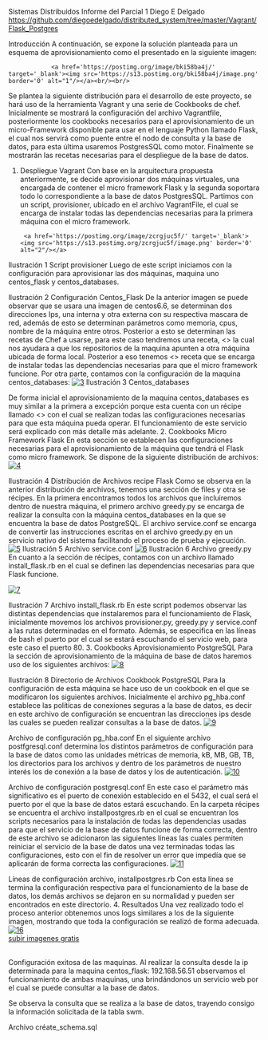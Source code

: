 Sistemas Distribuidos
Informe del Parcial 1
Diego E Delgado 
https://github.com/diegoedelgado/distributed_system/tree/master/Vagrant/Flask_Postgres 

Introducción
A continuación, se expone la solución planteada para un esquema de aprovisionamiento como el presentado en la siguiente imagen:

                <a href='https://postimg.org/image/bki58ba4j/' target='_blank'><img src='https://s13.postimg.org/bki58ba4j/image.png' border='0' alt="1"/></a><br/><br/>

 
Se plantea la siguiente distribución para el desarrollo de este proyecto, se hará uso de la herramienta Vagrant y una serie de Cookbooks de chef. Inicialmente se mostrará la configuración del archivo Vagrantfile, posteriormente los cookbooks necesarios para el aprovisionamiento de un micro-Framework disponible para usar en el lenguaje Python llamado Flask, el cual nos servirá como puente entre el nodo de consulta y la base de datos, para esta última usaremos PostgresSQL como motor. Finalmente se mostrarán las recetas necesarias para el despliegue de la base de datos.
1.	Despliegue Vagrant 
Con base en la arquitectura propuesta anteriormente, se decide aprovisionar dos máquinas virtuales, una encargada de contener el micro framework Flask y la segunda soportara todo lo correspondiente a la base de datos PostgresSQL.
Partimos con un script, provisioner, ubicado en el archivo VagrantFile, el cual se encarga de instalar todas las dependencias necesarias para la primera máquina con el micro framework.

         <a href='https://postimg.org/image/zcrgjuc5f/' target='_blank'><img src='https://s13.postimg.org/zcrgjuc5f/image.png' border='0' alt="2"/></a> 

Ilustración 1 Script provisioner
Luego de este script iniciamos con la configuración para aprovisionar las dos máquinas, maquina uno centos_flask y centos_databases.
 
Ilustración 2 Configuración Centos_Flask
De la anterior imagen se puede observar que se usara una imagen de centos6.6, se determinan dos direcciones Ips, una interna y otra externa con su respectiva mascara de red, además de esto se determinan parámetros como memoria, cpus, nombre de la máquina entre otros. Posterior a esto se determinan las recetas de Chef a usarse, para este caso tendremos una receta, <<mirror>> la cual nos ayudara a que los repositorios de la maquina apunten a otra máquina ubicada de forma local. Posterior a eso tenemos <<flask>> receta que se encarga de instalar todas las dependencias necesarias para que el micro framework funcione.
Por otra parte, contamos con la configuración de la maquina centos_databases:
   <a href='https://postimg.org/image/ry24rgq9v/' target='_blank'><img src='https://s13.postimg.org/ry24rgq9v/image.png' border='0' alt="3"/></a> 
Ilustración 3 Centos_databases

De forma inicial el aprovisionamiento de la maquina centos_databases es muy similar a la primera a excepción porque esta cuenta con un récipe llamado <<postgres>> con el cual se realizan todas las configuraciones necesarias para que esta máquina pueda operar. El funcionamiento de este servicio será explicado con más detalle más adelante.
2.	Cookbooks Micro Framework Flask
En esta sección se establecen las configuraciones necesarias para el aprovisionamiento de la máquina que tendrá el Flask como micro framework.
Se dispone de la siguiente distribución de archivos:
 <a href='https://postimg.org/image/kw4759mo3/' target='_blank'><img src='https://s13.postimg.org/kw4759mo3/image.png' border='0' alt="4"/></a> 

Ilustración 4 Distribución de Archivos recipe Flask
Como se observa en la anterior distribución de archivos, tenemos una sección de files y otra se récipes. En la primera encontramos todos los archivos que incluiremos dentro de nuestra máquina, el primero archivo greedy.py se encarga de realizar la consulta con la máquina centos_databases en la que se encuentra la base de datos PostgreSQL. El archivo service.conf  se encarga de convertir las instrucciones escritas en el archivo greedy.py en un servicio nativo del sistema facilitando el proceso de prueba y ejecución. 
 <a href='https://postimg.org/image/5ossynk77/' target='_blank'><img src='https://s13.postimg.org/5ossynk77/image.png' border='0' alt="5"/></a> 
Ilustración 5 Archivo service.conf
 <a href='https://postimg.org/image/8wxabp6gz/' target='_blank'><img src='https://s13.postimg.org/8wxabp6gz/image.png' border='0' alt="6"/></a> 
Ilustración 6 Archivo greedy.py
En cuanto a la sección de récipes, contamos con un archivo llamado install_flask.rb en el cual se definen las dependencias necesarias para que Flask funcione.

 <a href='https://postimg.org/image/uxdmsbp4z/' target='_blank'><img src='https://s13.postimg.org/uxdmsbp4z/image.png' border='0' alt="7"/></a> 

Ilustración 7 Archivo install_flask.rb
En este script podemos observar las distintas dependencias que instalaremos para el funcionamiento de Flask, inicialmente movemos los archivos provisioner.py, greedy.py y service.conf a las rutas determinadas en el formato. Además, se especifica en las líneas de bash el puerto por el cual se estará escuchando el servicio web, para este caso el puerto 80.
3.	Cookbooks Aprovisionamiento PostgreSQL
Para la sección de aprovisionamiento de la máquina de base de datos haremos uso de los siguientes archivos:
 <a href='https://postimg.org/image/eaw2j8w77/' target='_blank'><img src='https://s13.postimg.org/eaw2j8w77/image.png' border='0' alt="8"/></a> 

Ilustración 8 Directorio de Archivos Cookbook PostgreSQL
Para la configuración de esta máquina se hace uso de un cookbook en el que se modificaron los siguientes archivos.
Inicialmente el archivo pg_hba.conf establece las políticas de conexiones seguras a la base de datos, es decir en este archivo de configuración se encuentran las direcciones ips desde las cuales se pueden realizar consultas a la base de datos.
 <a href='https://postimg.org/image/feg6v7gub/' target='_blank'><img src='https://s13.postimg.org/feg6v7gub/image.png' border='0' alt="9"/></a> 

Archivo de configuración pg_hba.conf
En el siguiente archivo postfgresql.conf determina los distintos parámetros de configuración para la base de datos como las unidades métricas de memoria, kB, MB, GB, TB, los directorios para los archivos y dentro de los parámetros de nuestro interés los de conexión a la base de datos y los de autenticación.
 <a href='https://postimg.org/image/a4b83wwlf/' target='_blank'><img src='https://s13.postimg.org/a4b83wwlf/image.png' border='0' alt="10"/></a> 

Archivo de configuración postgresql.conf
En este caso el parámetro más significativo es el puerto de conexión establecido en el 5432, el cual será el puerto por el que la base de datos estará escuchando. 
En la carpeta récipes se encuentra el archivo installpostgres.rb en el cual se encuentran los scripts necesarios para la instalación de todas las dependencias usadas para que el servicio de la base de datos funcione de forma correcta, dentro de este archivo se adicionaron las siguientes líneas las cuales permiten reiniciar el servicio de la base de datos una vez terminadas todas las configuraciones, esto con el fin de resolver un error que impedía que se aplicarán de forma correcta las configuraciones.
 <a href='https://postimg.org/image/b7vcfvh8j/' target='_blank'><img src='https://s13.postimg.org/b7vcfvh8j/image.png' border='0' alt="11"/></a> 

Líneas de configuración archivo, installpostgres.rb
Con esta línea se termina la configuración respectiva para el funcionamiento de la base de datos, los demás archivos se dejaron en su normalidad y pueden ser encontrados en este directorio.
4.	Resultados
Una vez realizado todo el proceso anterior obtenemos unos logs similares a los de la siguiente imagen, mostrando que toda la configuración se realizó de forma adecuada.
 <a href='https://postimg.org/image/8695jnthf/' target='_blank'><img src='https://s13.postimg.org/8695jnthf/image.png' border='0' alt="16"/></a> 
<br /><a target='_blank' href='https://postimage.org/index.php?lang=spanish'>subir imagenes gratis</a><br /><br />
 
Configuración exitosa de las maquinas.
Al realizar la consulta desde la ip determinada para la maquina centos_flask: 192.168.56.51 observamos el funcionamiento de ambas maquinas, una brindándonos un servicio web por el cual se puede consultar a la base de datos.
 
Se observa la consulta que se realiza a la base de datos, trayendo consigo la información solicitada de la tabla swm.
 
Archivo créate_schema.sql

